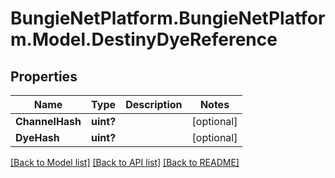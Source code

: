 # BungieNetPlatform.BungieNetPlatform.Model.DestinyDyeReference
## Properties

Name | Type | Description | Notes
------------ | ------------- | ------------- | -------------
**ChannelHash** | **uint?** |  | [optional] 
**DyeHash** | **uint?** |  | [optional] 

[[Back to Model list]](../README.md#documentation-for-models) [[Back to API list]](../README.md#documentation-for-api-endpoints) [[Back to README]](../README.md)

